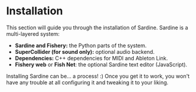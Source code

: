 # Installation

This section will guide you through the installation of Sardine.
Sardine is a multi-layered system:
- **Sardine and Fishery:** the Python parts of the system.
- **SuperCollider (for sound only):** optional audio backend.
- **Dependencies:** C++ dependencies for MIDI and Ableton Link.
- **Fishery web** or **Fish Net**: the optional Sardine text editor (JavaScript).

Installing Sardine can be... a process! :) Once you get it to work, you won't have
any trouble at all configuring it and tweaking it to your liking.
